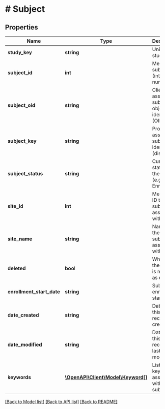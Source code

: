 # # Subject

## Properties

Name | Type | Description | Notes
------------ | ------------- | ------------- | -------------
**study_key** | **string** | Unique study key | [optional]
**subject_id** | **int** | Mednet subject ID (internal numeric ID) | [optional]
**subject_oid** | **string** | Client-assigned subject object identifier (OID) | [optional]
**subject_key** | **string** | Protocol-assigned subject identifier (display ID) | [optional]
**subject_status** | **string** | Current status of the subject (e.g., Enrolled) | [optional]
**site_id** | **int** | Mednet site ID the subject is associated with | [optional]
**site_name** | **string** | Name of the site the subject is associated with | [optional]
**deleted** | **bool** | Whether the subject is marked as deleted | [optional]
**enrollment_start_date** | **string** | Subject’s enrollment start date | [optional]
**date_created** | **string** | Date when this subject record was created | [optional]
**date_modified** | **string** | Date when this subject record was last modified | [optional]
**keywords** | [**\OpenAPI\Client\Model\Keyword[]**](Keyword.md) | List of keywords associated with the subject | [optional]

[[Back to Model list]](../../README.md#models) [[Back to API list]](../../README.md#endpoints) [[Back to README]](../../README.md)
